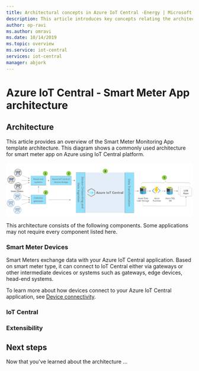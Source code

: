 ```yaml
---
title: Architectural concepts in Azure IoT Central -Energy | Microsoft Docs
description: This article introduces key concepts relating the architecture of Azure IoT Central
author: op-ravi
ms.author: omravi
ms.date: 10/14/2019
ms.topic: overview
ms.service: iot-central
services: iot-central
manager: abjork
---
```


# Azure IoT Central - Smart Meter App architecture

## Architecture

This article provides an overview of the Smart Meter Monitoring App template architecture. This diagram shows a commonly used architecture for smart meter app on Azure using IoT Central platform.

![Top-level architecture](media/concept-iot-central-smart-meter/smart-meter-app-architecture.png)

This architecture consists of the following components. Some applications may not require every component listed here.

### Smart Meter Devices

Smart Meters exchange data with your Azure IoT Central application. Based on smart meter type, it can  connect to IoT Central either via gateways or other intermediate devices or systems such as gateways, edge devices, head-end systems.


To learn more about how devices connect to your Azure IoT Central application, see [Device connectivity](concepts-connectivity.md).

### IoT Central 


### Extensibility



## Next steps

Now that you've learned about the architecture ...